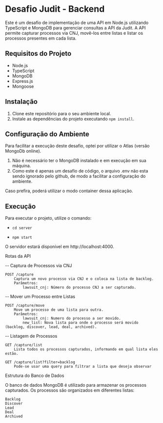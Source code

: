 # Desafio Judit - Backend

Este é um desafio de implementação de uma API em Node.js utilizando TypeScript e MongoDB para gerenciar consultas a API da Judit. A API permite capturar processos via CNJ, movê-los entre listas e listar os processos presentes em cada lista.

## Requisitos do Projeto

- Node.js
- TypeScript
- MongoDB
- Express.js
- Mongoose

## Instalação

1. Clone este repositório para o seu ambiente local.
2. Instale as dependências do projeto executando `npm install`.

## Configuração do Ambiente

Para facilitar a execução deste desafio, optei por utilizar o Atlas (versão MongoDb online).

1. Não é necessário ter o MongoDB instalado e em execução em sua máquina.
2. Como este é apenas um desafio de código, o arquivo .env não esta sendo ignorado pelo github, de modo a facilitar a configuração do ambiente.

Caso prefira, poderá utilizar o modo container dessa aplicação.

## Execução

Para executar o projeto, utilize o comando:

-     cd server 
-     npm start


O servidor estará disponível em http://localhost:4000.

Rotas da API

-- Captura de Processos via CNJ

    POST /capture
        Captura um novo processo via CNJ e o coloca na lista de backlog.
        Parâmetros:
            lawsuit_cnj: Número do processo CNJ a ser capturado.

-- Mover um Processo entre Listas

    POST /capture/move
        Move um processo de uma lista para outra.
        Parâmetros:
            lawsuit_cnj: Numero do processo a ser movido.
            new_list: Nova lista para onde o processo será movido (backlog, discover, lead, deal, archived).

-- Listagem de Processos

    GET /capture/list
        Lista todos os processos capturados, informando em qual lista eles estão.

    GET /capture/list?filter=backlog
        Pode-se usar uma query para filtrar a lista que deseja observar

Estrutura do Banco de Dados

O banco de dados MongoDB é utilizado para armazenar os processos capturados. Os processos são organizados em diferentes listas:

    Backlog
    Discover
    Lead
    Deal
    Archived

